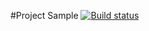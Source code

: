 #Project Sample [![Build status](https://ci.appveyor.com/api/projects/status/68cygn2bqab3dr6o?svg=true)](https://ci.appveyor.com/project/KateDenis/2-3patterns-task2)